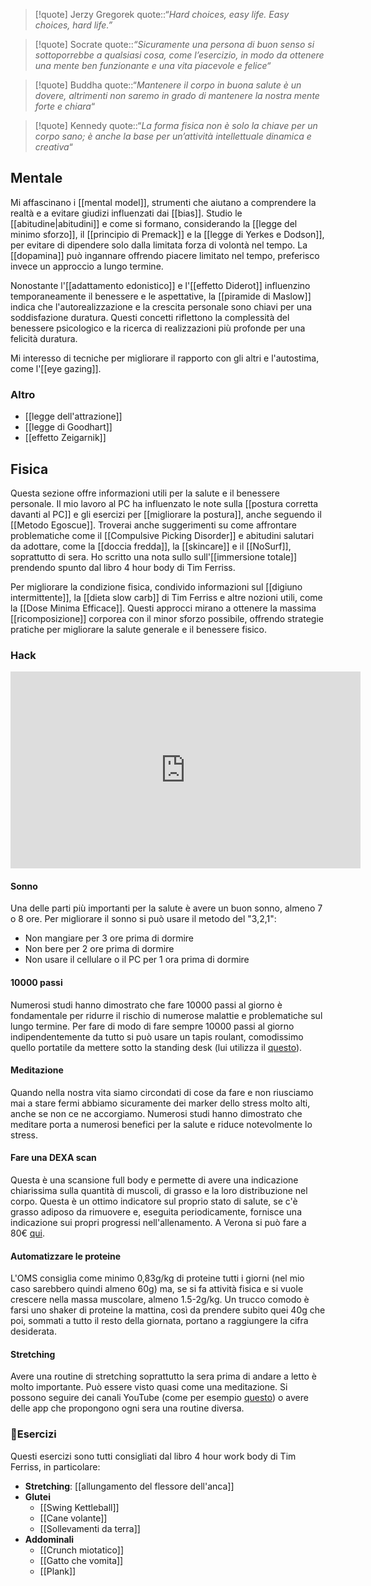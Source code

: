 > [!quote] Jerzy Gregorek
> quote::“*Hard choices, easy life. Easy choices, hard life.”*

> [!quote] Socrate
> quote::*“Sicuramente una persona di buon senso si sottoporrebbe a qualsiasi cosa, come l’esercizio, in modo da ottenere una mente ben funzionante e una vita piacevole e felice“*

> [!quote] Buddha
> quote::“*Mantenere il corpo in buona salute è un dovere, altrimenti non saremo in grado di mantenere la nostra mente forte e chiara*“

> [!quote] Kennedy
> quote::“*La forma fisica non è solo la chiave per un corpo sano; è anche la base per un’attività intellettuale dinamica e creativa*“

## Mentale

Mi affascinano i [[mental model]], strumenti che aiutano a comprendere la realtà e a evitare giudizi influenzati dai [[bias]].
Studio le [[abitudine|abitudini]] e come si formano, considerando la [[legge del minimo sforzo]], il [[principio di Premack]] e la [[legge di Yerkes e Dodson]], per evitare di dipendere solo dalla limitata forza di volontà nel tempo. La [[dopamina]] può ingannare offrendo piacere limitato nel tempo, preferisco invece un approccio a lungo termine.

Nonostante l'[[adattamento edonistico]] e l'[[effetto Diderot]] influenzino temporaneamente il benessere e le aspettative, la [[piramide di Maslow]] indica che l'autorealizzazione e la crescita personale sono chiavi per una soddisfazione duratura. Questi concetti riflettono la complessità del benessere psicologico e la ricerca di realizzazioni più profonde per una felicità duratura.

Mi interesso di tecniche per migliorare il rapporto con gli altri e l'autostima, come l'[[eye gazing]].

### Altro

* [[legge dell'attrazione]]
* [[legge di Goodhart]]
* [[effetto Zeigarnik]]

## Fisica

Questa sezione offre informazioni utili per la salute e il benessere personale. Il mio lavoro al PC ha influenzato le note sulla [[postura corretta davanti al PC]] e gli esercizi per [[migliorare la postura]], anche seguendo il [[Metodo Egoscue]].
Troverai anche suggerimenti su come affrontare problematiche come il [[Compulsive Picking Disorder]] e abitudini salutari da adottare, come la [[doccia fredda]], la [[skincare]] e il [[NoSurf]], soprattutto di sera.
Ho scritto una nota sullo sull'[[immersione totale]] prendendo spunto dal libro 4 hour body di Tim Ferriss.

Per migliorare la condizione fisica, condivido informazioni sul [[digiuno intermittente]], la [[dieta slow carb]] di Tim Ferriss e altre nozioni utili, come la [[Dose Minima Efficace]].
Questi approcci mirano a ottenere la massima [[ricomposizione]] corporea con il minor sforzo possibile, offrendo strategie pratiche per migliorare la salute generale e il benessere fisico.

### Hack

<div class="iframe-container">
  <iframe width="560" height="315" src="https://www.youtube.com/embed/hBEKGBLAB80" title="YouTube video player" frameborder="0" allow="accelerometer; autoplay; clipboard-write; encrypted-media; gyroscope; picture-in-picture" allowfullscreen></iframe>
</div>

#### Sonno
Una delle parti più importanti per la salute è avere un buon sonno, almeno 7 o 8 ore.
Per migliorare il sonno si può usare il metodo del "3,2,1":
* Non mangiare per 3 ore prima di dormire
* Non bere per 2 ore prima di dormire
* Non usare il cellulare o il PC per 1 ora prima di dormire

#### 10000 passi
Numerosi studi hanno dimostrato che fare 10000 passi al giorno è fondamentale per ridurre il rischio di numerose malattie e problematiche sul lungo termine.
Per fare di modo di fare sempre 10000 passi al giorno indipendentemente da tutto si può usare un tapis roulant, comodissimo quello portatile da mettere sotto la standing desk (lui utilizza il [questo](https://www.amazon.it/dp/B09F2QWWB8?keywords=treadmill%20desk%20walking%20pad%20c2&geniuslink=true)).

#### Meditazione
Quando nella nostra vita siamo circondati di cose da fare e non riusciamo mai a stare fermi abbiamo sicuramente dei marker dello stress molto alti, anche se non ce ne accorgiamo.
Numerosi studi hanno dimostrato che meditare porta a numerosi benefici per la salute e riduce notevolmente lo stress.

#### Fare una DEXA scan
Questa è una scansione full body e permette di avere una indicazione chiarissima sulla quantità di muscoli, di grasso e la loro distribuzione nel corpo.
Questa è un ottimo indicatore sul proprio stato di salute, se c'è grasso adiposo da rimuovere e, eseguita periodicamente, fornisce una indicazione sui propri progressi nell'allenamento.
A Verona si può fare a 80€ [qui](https://polispecialisticoverona.it/esame-total-body/).

#### Automatizzare le proteine
L'OMS consiglia come minimo 0,83g/kg di proteine tutti i giorni (nel mio caso sarebbero quindi almeno 60g) ma, se si fa attività fisica e si vuole crescere nella massa muscolare, almeno 1.5-2g/kg.
Un trucco comodo è farsi uno shaker di proteine la mattina, così da prendere subito quei 40g che poi, sommati a tutto il resto della giornata, portano a raggiungere la cifra desiderata.

#### Stretching
Avere una routine di stretching soprattutto la sera prima di andare a letto è molto importante. Può essere visto quasi come una meditazione.
Si possono seguire dei canali YouTube  (come per esempio [questo](https://www.youtube.com/@JuiceandToya)) o avere delle app che propongono ogni sera una routine diversa.

### 💪Esercizi
Questi esercizi sono tutti consigliati dal libro 4 hour work body di Tim Ferriss, in particolare:

* **Stretching**: [[allungamento del flessore dell'anca]]
* **Glutei**
	* [[Swing Kettleball]]
	* [[Cane volante]]
	* [[Sollevamenti da terra]]
* **Addominali**
	* [[Crunch miotatico]]
	* [[Gatto che vomita]]
	* [[Plank]]